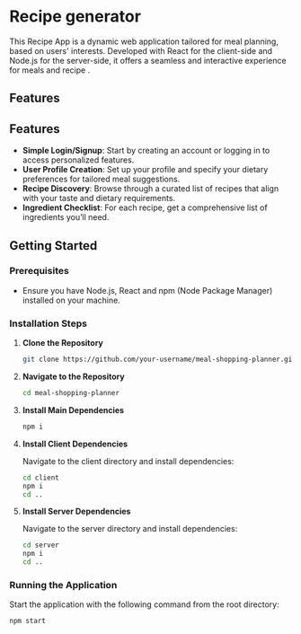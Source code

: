 
# Recipe generator

This Recipe App is a dynamic web application tailored for meal planning, based on users' interests. Developed with React for the client-side and Node.js for the server-side, it offers a seamless and interactive experience for meals and recipe .

## Features

## Features

- **Simple Login/Signup**: Start by creating an account or logging in to access personalized features.
- **User Profile Creation**: Set up your profile and specify your dietary preferences for tailored meal suggestions.
- **Recipe Discovery**: Browse through a curated list of recipes that align with your taste and dietary requirements.
- **Ingredient Checklist**: For each recipe, get a comprehensive list of ingredients you’ll need.

## Getting Started

### Prerequisites

- Ensure you have Node.js, React and npm (Node Package Manager) installed on your machine.

### Installation Steps

1. **Clone the Repository**

   ```bash
   git clone https://github.com/your-username/meal-shopping-planner.git
   ```

2. **Navigate to the Repository**

   ```bash
   cd meal-shopping-planner
   ```

3. **Install Main Dependencies**

   ```bash
   npm i
   ```

4. **Install Client Dependencies**

   Navigate to the client directory and install dependencies:

   ```bash
   cd client
   npm i
   cd ..
   ```

5. **Install Server Dependencies**

   Navigate to the server directory and install dependencies:

   ```bash
   cd server
   npm i
   cd ..
   ```

### Running the Application

Start the application with the following command from the root directory:

```bash
npm start
```

